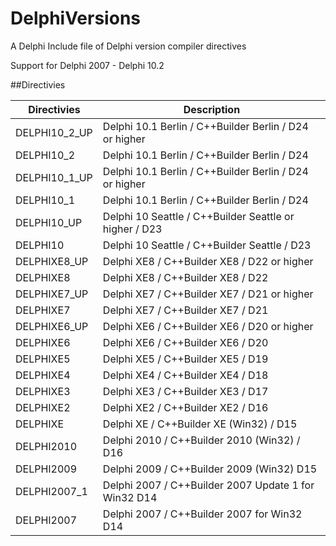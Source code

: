 # DelphiVersions
A Delphi Include file of Delphi version compiler directives

Support for Delphi 2007 - Delphi 10.2

##Directivies      

| Directivies   | Description                                             |
| ------------- | ------------------------------------------------------- |
| DELPHI10_2_UP | Delphi 10.1 Berlin / C++Builder Berlin / D24 or higher  |
| DELPHI10_2    | Delphi 10.1 Berlin / C++Builder Berlin / D24            |
| DELPHI10_1_UP | Delphi 10.1 Berlin / C++Builder Berlin / D24 or higher  |
| DELPHI10_1    | Delphi 10.1 Berlin / C++Builder Berlin / D24            |
| DELPHI10_UP   | Delphi 10 Seattle / C++Builder Seattle or higher / D23  |
| DELPHI10      | Delphi 10 Seattle / C++Builder Seattle / D23            |
| DELPHIXE8_UP  | Delphi XE8 / C++Builder XE8 / D22 or higher             |
| DELPHIXE8     | Delphi XE8 / C++Builder XE8 / D22                       |               
| DELPHIXE7_UP  | Delphi XE7 / C++Builder XE7 / D21 or higher             |
| DELPHIXE7     | Delphi XE7 / C++Builder XE7 / D21                       |
| DELPHIXE6_UP  | Delphi XE6 / C++Builder XE6 / D20 or higher             |
| DELPHIXE6     | Delphi XE6 / C++Builder XE6 / D20                       |
| DELPHIXE5     | Delphi XE5 / C++Builder XE5 / D19                       |
| DELPHIXE4     | Delphi XE4 / C++Builder XE4 / D18                       |
| DELPHIXE3     | Delphi XE3 / C++Builder XE3 / D17                       |
| DELPHIXE2     | Delphi XE2 / C++Builder XE2 / D16                       |
| DELPHIXE      | Delphi XE / C++Builder XE (Win32) / D15                 |
| DELPHI2010    | Delphi 2010 / C++Builder 2010 (Win32) / D16             |
| DELPHI2009    | Delphi 2009 / C++Builder 2009 (Win32) D15               |
| DELPHI2007_1  | Delphi 2007 / C++Builder 2007 Update 1 for Win32 D14    |
| DELPHI2007    | Delphi 2007 / C++Builder 2007 for Win32 D14             |

